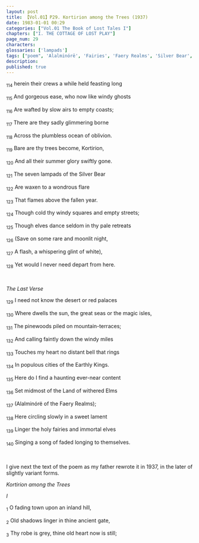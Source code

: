 ```yaml
---
layout: post
title: 【Vol.01】P29. Kortirion among the Trees (1937)
date: 1983-01-01 00:29
categories: ["Vol.01 The Book of Lost Tales I"]
chapters: ["I. THE COTTAGE OF LOST PLAY"]
page_num: 29
characters: 
glossaries: ['lampads']
tags: ["poem", 'Alalminórë', 'Fairies', 'Faery Realms', 'Silver Bear', 'Kortirion', 'Kortirion among the Trees', 'Magic Isles']
description: 
published: true
---
```


<SUB>114</SUB> herein their crews a while held feasting long

<SUB>115</SUB> And gorgeous ease, who now like windy ghosts

<SUB>116</SUB> Are wafted by slow airs to empty coasts;

<SUB>117</SUB> There are they sadly glimmering borne

<SUB>118</SUB> Across the plumbless ocean of oblivion.

<SUB>119</SUB> Bare are thy trees become, Kortirion,

<SUB>120</SUB> And all their summer glory swiftly gone.

<SUB>121</SUB> The seven lampads of the Silver Bear

<SUB>122</SUB> Are waxen to a wondrous flare

<SUB>123</SUB> That flames above the fallen year.

<SUB>124</SUB> Though cold thy windy squares and empty streets;

<SUB>125</SUB> Though elves dance seldom in thy pale retreats

<SUB>126</SUB> (Save on some rare and moonlit night,

<SUB>127</SUB> A flash, a whispering glint of white),

<SUB>128</SUB> Yet would I never need depart from here.

<BR>

<I>The Last Verse</I>

<SUB>129</SUB> I need not know the desert or red palaces

<SUB>130</SUB> Where dwells the sun, the great seas or the magic isles,

<SUB>131</SUB> The pinewoods piled on mountain-terraces;

<SUB>132</SUB> And calling faintly down the windy miles

<SUB>133</SUB> Touches my heart no distant bell that rings

<SUB>134</SUB> In populous cities of the Earthly Kings.

<SUB>135</SUB> Here do I find a haunting ever-near content

<SUB>136</SUB> Set midmost of the Land of withered Elms

<SUB>137</SUB> (Alalminórë of the Faery Realms);

<SUB>138</SUB> Here circling slowly in a sweet lament

<SUB>139</SUB> Linger the holy fairies and immortal elves

<SUB>140</SUB> Singing a song of faded longing to themselves.

<BR>

I give next the text of the poem as my father rewrote it in 1937, in the later of slightly variant forms.

<I>Kortirion among the Trees</I>

<I>I</I>

<SUB>1</SUB> O fading town upon an inland hill,

<SUB>2</SUB> Old shadows linger in thine ancient gate,

<SUB>3</SUB> Thy robe is grey, thine old heart now is still;

